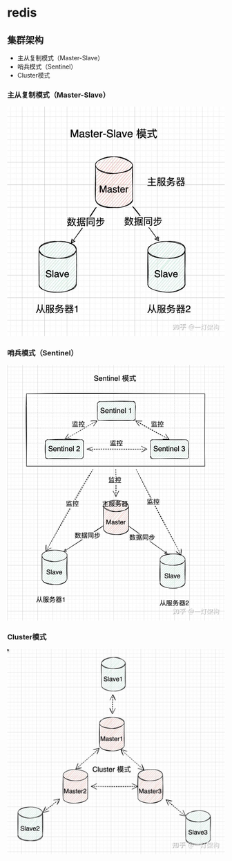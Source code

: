 # redis

## 集群架构
- 主从复制模式（Master-Slave）
- 哨兵模式（Sentinel）
-  Cluster模式

### 主从复制模式（Master-Slave）
![master_slave.png](master_slave.png)

### 哨兵模式（Sentinel）
![sentinel.png](sentinel.png)


### Cluster模式
![cluster.png](cluster.png)